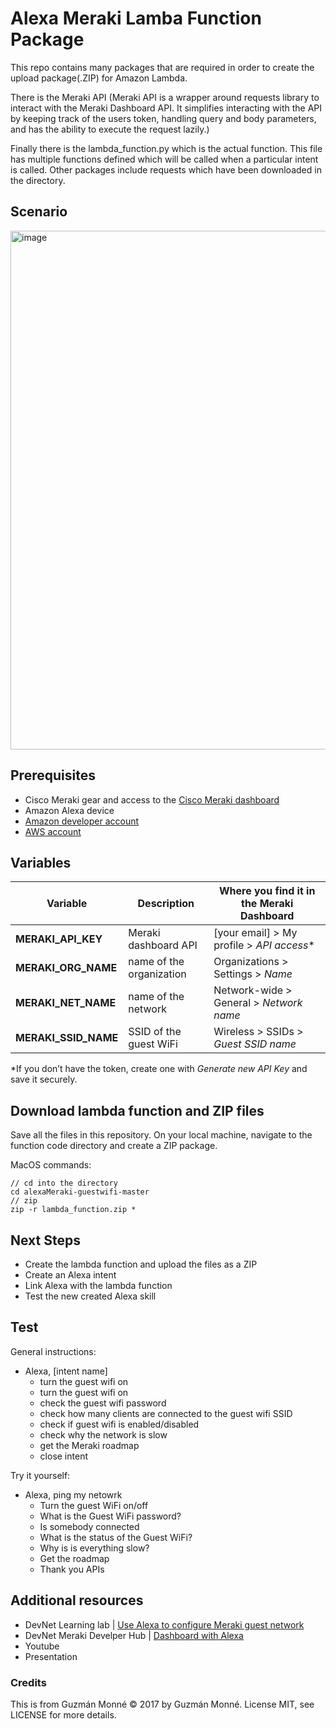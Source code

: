 # Alexa Meraki Lamba Function Package 

This repo contains many packages that are required in order to create the upload package(.ZIP) for Amazon Lambda.

There is the Meraki API (Meraki API is a wrapper around requests library to interact with the Meraki Dashboard API. It simplifies interacting with the API by keeping track of the users token, handling query and body parameters, and has the ability to execute
the request lazily.)

Finally there is the lambda_function.py which is the actual function. This file has multiple functions defined which will be called when a particular intent is called. Other packages include requests which have been downloaded in the directory.

## Scenario

<img width="830" alt="image" src="https://user-images.githubusercontent.com/22682152/132017765-66d29b40-e271-405a-ad7a-a7051f0f2d87.png">

## Prerequisites

- Cisco Meraki gear and access to the [Cisco Meraki dashboard](https://dashboard.meraki.com)
- Amazon Alexa device
- [Amazon developer account](https://developer.amazon.com)
- [AWS account](https://aws.amazon.com)

## Variables

|  Variable  |  Description  |  Where you find it in the Meraki Dashboard  |
|  ---  |  ---  |  ---  |
| **MERAKI_API_KEY** | Meraki dashboard API | [your email] > My profile > *API access** |
| **MERAKI_ORG_NAME** | name of the organization | Organizations > Settings > *Name* |
| **MERAKI_NET_NAME** | name of the network | Network-wide > General > *Network name* |
| **MERAKI_SSID_NAME** | SSID of the guest WiFi | Wireless > SSIDs > *Guest SSID name* |

*If you don’t have the token, create one with *Generate new API Key* and save it securely.

## Download lambda function and ZIP files

Save all the files in this repository.
On your local machine, navigate to the function code directory and create a ZIP package.

MacOS commands:

```
// cd into the directory
cd alexaMeraki-guestwifi-master
// zip
zip -r lambda_function.zip *
```
## Next Steps

- Create the lambda function and upload the files as a ZIP
- Create an Alexa intent
- Link Alexa with the lambda function
- Test the new created Alexa skill

## Test

General instructions:
- Alexa, [intent name]
  - turn the guest wifi on 
  - turn the guest wifi on 
  - check the guest wifi password
  - check how many clients are connected to the guest wifi SSID
  - check if guest wifi is enabled/disabled
  - check why the network is slow
  - get the Meraki roadmap
  - close intent

Try it yourself:
- Alexa, ping my netowrk
  - Turn the guest WiFi on/off
  - What is the Guest WiFi password?
  - Is somebody connected
  - What is the status of the Guest WiFi?
  - Why is is everything slow?
  - Get the roadmap
  - Thank you APIs

## Additional resources

- DevNet Learning lab | [Use Alexa to configure Meraki guest network](https://developer.cisco.com/learning/lab/Meraki_Alexa/step/1)
- DevNet Meraki Develper Hub | [Dashboard with Alexa](https://developer.cisco.com/meraki/build/meraki-dashboard-with-alexa/)
- Youtube
- Presentation

### Credits

This is from Guzmán Monné :copyright: 2017 by Guzmán Monné. License MIT, see LICENSE for more details.

